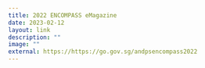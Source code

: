 ```yaml
---
title: 2022 ENCOMPASS eMagazine
date: 2023-02-12
layout: link
description: ""
image: ""
external: https://https://go.gov.sg/andpsencompass2022
---
```




